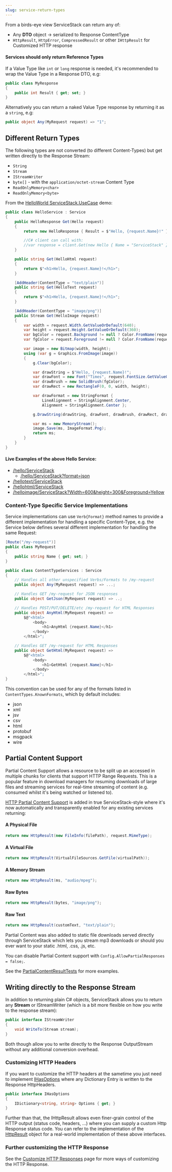 ```yaml
---
slug: service-return-types
---
```

From a birds-eye view ServiceStack can return any of:

  - Any **DTO** object -> serialized to Response ContentType
  - `HttpResult`, `HttpError`, `CompressedResult` or other `IHttpResult` for Customized HTTP response

#### Services should only return Reference Types

If a Value Type like `int` or `long` response is needed, it's recommended to wrap the Value Type in a Response DTO, e.g:

```csharp
public class MyResponse
{
    public int Result { get; set; }
}
```

Alternatively you can return a naked Value Type response by returning it as a `string`, e.g:

```csharp
public object Any(MyRequest request) => "1";
```

## Different Return Types

The following types are not converted (to different Content-Types) but get written directly to the Response Stream:

  - `String`
  - `Stream`
  - `IStreamWriter`
  - `byte[]` - with the `application/octet-stream` Content Type
  - `ReadOnlyMemory<char>`
  - `ReadOnlyMemory<byte>`
  
From the [HelloWorld ServiceStack.UseCase](https://github.com/ServiceStack/ServiceStack.UseCases/blob/master/HelloWorld/Global.asax.cs) demo:

```csharp
public class HelloService : Service
{
    public HelloResponse Get(Hello request)
    {
        return new HelloResponse { Result = $"Hello, {request.Name}!" };

        //C# client can call with:
        //var response = client.Get(new Hello { Name = "ServiceStack" });
    }

    public string Get(HelloHtml request)
    {
        return $"<h1>Hello, {request.Name}!</h1>";
    }

    [AddHeader(ContentType = "text/plain")]
    public string Get(HelloText request)
    {
        return $"<h1>Hello, {request.Name}!</h1>";
    }

    [AddHeader(ContentType = "image/png")]
    public Stream Get(HelloImage request)
    {
        var width = request.Width.GetValueOrDefault(640);
        var height = request.Height.GetValueOrDefault(360);
        var bgColor = request.Background != null ? Color.FromName(request.Background) : Color.ForestGreen;
        var fgColor = request.Foreground != null ? Color.FromName(request.Foreground) : Color.White;

        var image = new Bitmap(width, height);
        using (var g = Graphics.FromImage(image))
        {
            g.Clear(bgColor);

            var drawString = $"Hello, {request.Name}!";
            var drawFont = new Font("Times", request.FontSize.GetValueOrDefault(40));
            var drawBrush = new SolidBrush(fgColor);
            var drawRect = new RectangleF(0, 0, width, height);

            var drawFormat = new StringFormat {
                LineAlignment = StringAlignment.Center,
                Alignment = StringAlignment.Center };

            g.DrawString(drawString, drawFont, drawBrush, drawRect, drawFormat);

            var ms = new MemoryStream();
            image.Save(ms, ImageFormat.Png);
            return ms;
        }
    }
}
```

#### Live Examples of the above Hello Service:

  - [/hello/ServiceStack](http://bootstrapapi.apphb.com/api/hello/ServiceStack)
    - [/hello/ServiceStack?format=json](http://bootstrapapi.apphb.com/api/hello/ServiceStack?format=json)
  - [/hellotext/ServiceStack](http://bootstrapapi.apphb.com/api/hellotext/ServiceStack)
  - [/hellohtml/ServiceStack](http://bootstrapapi.apphb.com/api/hellohtml/ServiceStack)
  - [/helloimage/ServiceStack?Width=600&height=300&Foreground=Yellow](http://bootstrapapi.apphb.com/api/helloimage/ServiceStack?Width=600&height=300&Foreground=Yellow)


### Content-Type Specific Service Implementations

Service implementations can use `Verb{Format}` method names to provide a different implementation for handling a specific Content-Type, e.g. 
the Service below defines several different implementation for handling the same Request:

```csharp
[Route("/my-request")]
public class MyRequest 
{
    public string Name { get; set; }
}

public class ContentTypeServices : Service
{
    // Handles all other unspecified Verbs/Formats to /my-request
    public object Any(MyRequest request) => ...;

    // Handles GET /my-request for JSON responses
    public object GetJson(MyRequest request) => ..; 

    // Handles POST/PUT/DELETE/etc /my-request for HTML Responses
    public object AnyHtml(MyRequest request) =>  
        $@"<html>
            <body>
                <h1>AnyHtml {request.Name}</h1>
            </body>
        </html>";

    // Handles GET /my-request for HTML Responses
    public object GetHtml(MyRequest request) =>   
        $@"<html>
            <body>
                <h1>GetHtml {request.Name}</h1>
            </body>
        </html>";
}
```

This convention can be used for any of the formats listed in `ContentTypes.KnownFormats`, which by default includes:

 - json
 - xml
 - jsv
 - csv
 - html
 - protobuf
 - msgpack
 - wire

## Partial Content Support

Partial Content Support allows a resource to be split up an accessed in multiple chunks for clients that support HTTP Range Requests. This is a popular feature in download managers for resuming downloads of large files and streaming services for real-time streaming of content (e.g. consumed whilst it's being watched or listened to).

[HTTP Partial Content Support](http://benramsey.com/blog/2008/05/206-partial-content-and-range-requests/) is added in true ServiceStack-style where it's now automatically and transparently enabled for any existing services returning:

#### A Physical File

```csharp
return new HttpResult(new FileInfo(filePath), request.MimeType); 
```

#### A Virtual File

```csharp
return new HttpResult(VirtualFileSources.GetFile(virtualPath)); 
```

#### A Memory Stream

```csharp
return new HttpResult(ms, "audio/mpeg");
```

#### Raw Bytes

```csharp
return new HttpResult(bytes, "image/png");
```

#### Raw Text

```csharp
return new HttpResult(customText, "text/plain");
```

Partial Content was also added to static file downloads served directly through ServiceStack which lets you stream mp3 downloads or should you ever want to your static .html, .css, .js, etc.

You can disable Partial Content support with `Config.AllowPartialResponses = false;`.

See the [PartialContentResultTests](https://github.com/ServiceStack/ServiceStack/blob/master/tests/ServiceStack.WebHost.Endpoints.Tests/PartialContentResultTests.cs) for more examples.

## Writing directly to the Response Stream

In addition to returning plain C# objects, ServiceStack allows you to return any **Stream** or IStreamWriter (which is a bit more flexible on how you write to the response stream):

```csharp
public interface IStreamWriter
{
    void WriteTo(Stream stream);
}
```

Both though allow you to write directly to the Response OutputStream without any additional conversion overhead.

### Customizing HTTP Headers

If you want to customize the HTTP headers at the sametime you just need to implement [IHasOptions](https://github.com/ServiceStack/ServiceStack/blob/master/src/ServiceStack.Interfaces/Web/IHasOptions.cs) where any Dictionary Entry is written to the Response HttpHeaders.

```csharp
public interface IHasOptions
{
    IDictionary<string, string> Options { get; }
}
```

Further than that, the IHttpResult allows even finer-grain control of the HTTP output (status code, headers, ...) where you can supply a custom Http Response status code. You can refer to the implementation of the [HttpResult](https://github.com/ServiceStack/ServiceStack/blob/master/src/ServiceStack/HttpResult.cs) object for a real-world implementation of these above interfaces.

### Further customizing the HTTP Response

See the [Customize HTTP Responses](/customize-http-responses) page for more ways of customizing the HTTP Response.
